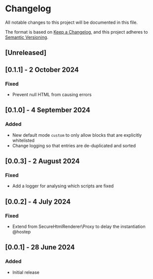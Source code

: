 # Changelog
All notable changes to this project will be documented in this file.

The format is based on [Keep a Changelog](https://keepachangelog.com/en/1.0.0/),
and this project adheres to [Semantic Versioning](https://semver.org/spec/v2.0.0.html).

## [Unreleased]

## [0.1.1] - 2 October 2024
### Fixed
- Prevent null HTML from causing errors

## [0.1.0] - 4 September 2024
### Added
- New default mode `custom` to only allow blocks that are explicitly whitelisted
- Change logging so that entries are de-duplicated and sorted

## [0.0.3] - 2 August 2024
### Fixed
- Add a logger for analysing which scripts are fixed

## [0.0.2] - 4 July 2024
### Fixed
- Extend from SecureHtmlRenderer\Proxy to delay the instantiation @hostep

## [0.0.1] - 28 June 2024
### Added
- Initial release
